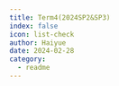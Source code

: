 ```yaml
---
title: Term4(2024SP2&SP3)
index: false
icon: list-check
author: Haiyue
date: 2024-02-28
category:
  - readme
---
```

